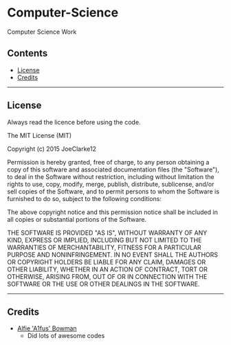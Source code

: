 # Computer-Science
Computer Science Work

## Contents
* [License](https://github.com/JoeClarke12/Computer-Science/blob/master/README.md#license)
* [Credits](https://github.com/JoeClarke12/Computer-Science/blob/master/README.md#credits)

---

## License
Always read the licence before using the code.

The MIT License (MIT)

Copyright (c) 2015 JoeClarke12

Permission is hereby granted, free of charge, to any person obtaining a copy of this software and associated documentation files (the "Software"), to deal in the Software without restriction, including without limitation the rights to use, copy, modify, merge, publish, distribute, sublicense, and/or sell copies of the Software, and to permit persons to whom the Software is furnished to do so, subject to the following conditions:

The above copyright notice and this permission notice shall be included in all copies or substantial portions of the Software.

THE SOFTWARE IS PROVIDED "AS IS", WITHOUT WARRANTY OF ANY KIND, EXPRESS OR IMPLIED, INCLUDING BUT NOT LIMITED TO THE WARRANTIES OF MERCHANTABILITY, FITNESS FOR A PARTICULAR PURPOSE AND NONINFRINGEMENT. IN NO EVENT SHALL THE AUTHORS OR COPYRIGHT HOLDERS BE LIABLE FOR ANY CLAIM, DAMAGES OR OTHER LIABILITY, WHETHER IN AN ACTION OF CONTRACT, TORT OR OTHERWISE, ARISING FROM, OUT OF OR IN CONNECTION WITH THE SOFTWARE OR THE USE OR OTHER DEALINGS IN THE SOFTWARE.

---

## Credits
* [Alfie 'A1fus' Bowman](gitub.com/a1fus)
  * Did lots of awesome codes
